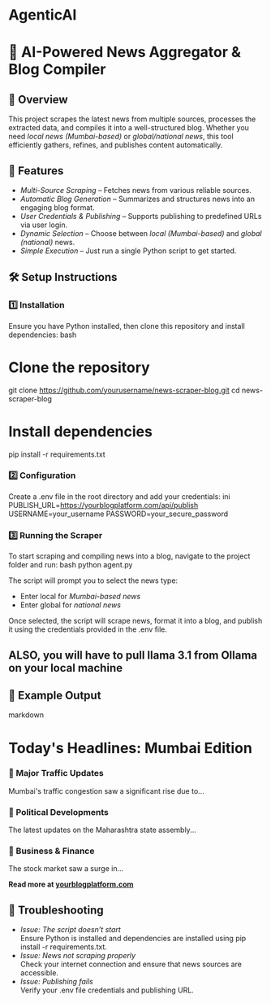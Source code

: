 # AgenticAI

# 📰 AI-Powered News Aggregator & Blog Compiler

## 📌 Overview
This project scrapes the latest news from multiple sources, processes the extracted data, and compiles it into a well-structured blog. Whether you need *local news (Mumbai-based)* or *global/national news*, this tool efficiently gathers, refines, and publishes content automatically.

## 🚀 Features
- *Multi-Source Scraping* – Fetches news from various reliable sources.
- *Automatic Blog Generation* – Summarizes and structures news into an engaging blog format.
- *User Credentials & Publishing* – Supports publishing to predefined URLs via user login.
- *Dynamic Selection* – Choose between *local (Mumbai-based)* and *global (national)* news.
- *Simple Execution* – Just run a single Python script to get started.

## 🛠 Setup Instructions

### 1️⃣ Installation
Ensure you have Python installed, then clone this repository and install dependencies:
bash
# Clone the repository
git clone https://github.com/yourusername/news-scraper-blog.git
cd news-scraper-blog

# Install dependencies
pip install -r requirements.txt


### 2️⃣ Configuration
Create a .env file in the root directory and add your credentials:
ini
PUBLISH_URL=https://yourblogplatform.com/api/publish
USERNAME=your_username
PASSWORD=your_secure_password


### 3️⃣ Running the Scraper
To start scraping and compiling news into a blog, navigate to the project folder and run:
bash
python agent.py

The script will prompt you to select the news type:
- Enter local for *Mumbai-based news*
- Enter global for *national news*

Once selected, the script will scrape news, format it into a blog, and publish it using the credentials provided in the .env file.

## ALSO, you will have to pull llama 3.1 from Ollama on your local machine 

## 📌 Example Output
markdown
# Today's Headlines: Mumbai Edition

### 🔹 Major Traffic Updates
Mumbai's traffic congestion saw a significant rise due to...

### 🔹 Political Developments
The latest updates on the Maharashtra state assembly...

### 🔹 Business & Finance
The stock market saw a surge in...

**Read more at [yourblogplatform.com](https://yourblogplatform.com)**


## 🔧 Troubleshooting
- *Issue: The script doesn’t start*  
  Ensure Python is installed and dependencies are installed using pip install -r requirements.txt.
- *Issue: News not scraping properly*  
  Check your internet connection and ensure that news sources are accessible.
- *Issue: Publishing fails*  
  Verify your .env file credentials and publishing URL.

